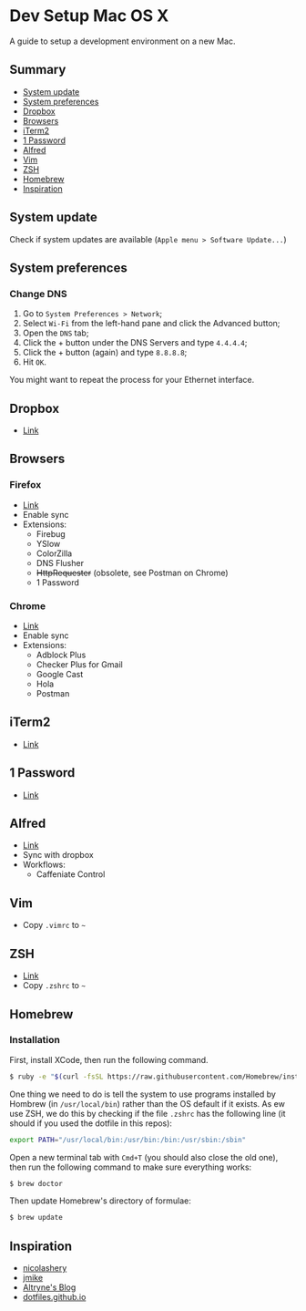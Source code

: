 # Dev Setup Mac OS X
A guide to setup a development environment on a new Mac.

## Summary

* [System update](#system-update)
* [System preferences](#system-preferences)
* [Dropbox](#dropbox)
* [Browsers](#browsers)
* [iTerm2](#iterm2)
* [1 Password](#1-password)
* [Alfred](#alfred)
* [Vim](#vim)
* [ZSH](#zsh)
* [Homebrew](#homebrew)
* [Inspiration](#inspiration)

## System update

Check if system updates are available (`Apple menu > Software Update...`)

## System preferences

### Change DNS

1. Go to `System Preferences > Network`;
2. Select `Wi-Fi` from the left-hand pane and click the Advanced button;
3. Open the `DNS` tab;
4. Click the + button under the DNS Servers and type `4.4.4.4`;
5. Click the + button (again) and type `8.8.8.8`;
6. Hit `OK`.

You might want to repeat the process for your Ethernet interface.

## Dropbox

* [Link](https://www.dropbox.com/)

## Browsers

### Firefox

* [Link](https://www.mozilla.org/fr/firefox/new/)
* Enable sync
* Extensions:
  * Firebug
  * YSlow
  * ColorZilla
  * DNS Flusher
  * ~~HttpRequester~~ (obsolete, see Postman on Chrome)
  * 1 Password

### Chrome

* [Link](https://www.google.fr/chrome/browser/desktop/)
* Enable sync
* Extensions:
  * Adblock Plus
  * Checker Plus for Gmail
  * Google Cast
  * Hola
  * Postman

## iTerm2

* [Link](https://www.iterm2.com/downloads.html)

## 1 Password

* [Link](https://agilebits.com/onepassword)

## Alfred

* [Link](http://www.alfredapp.com/#download)
* Sync with dropbox
* Workflows:
  * Caffeniate Control

## Vim

* Copy `.vimrc` to `~`

## ZSH

* [Link](https://github.com/robbyrussell/oh-my-zsh)
* Copy `.zshrc` to `~`

## Homebrew

### Installation

First, install XCode, then run the following command.

```bash
$ ruby -e "$(curl -fsSL https://raw.githubusercontent.com/Homebrew/install/master/install)"
```

One thing we need to do is tell the system to use programs installed by Hombrew (in `/usr/local/bin`) rather than the OS default if it exists. As ew use ZSH, we do this by checking if the file `.zshrc` has the following line (it should if you used the dotfile in this repos):

```bash
export PATH="/usr/local/bin:/usr/bin:/bin:/usr/sbin:/sbin"
```

Open a new terminal tab with `Cmd+T` (you should also close the old one), then run the following command to make sure everything works:

```bash
$ brew doctor
```

Then update Homebrew's directory of formulae:

```bash
$ brew update
```

## Inspiration

* [nicolashery](https://github.com/nicolashery/mac-dev-setup)
* [jmike](https://github.com/jmike/Mac-OSX-Ninja-Setup)
* [Altryne's Blog](http://alexw.me/2013/10/definitive-guid-to-development-mac-setup/)
* [dotfiles.github.io](http://dotfiles.github.io/)
